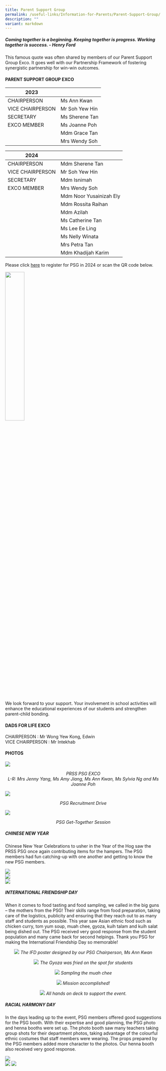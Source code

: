 ```yaml
---
title: Parent Support Group
permalink: /useful-links/Information-for-Parents/Parent-Support-Group/
description: ""
variant: markdown
---
```

##### **Coming together is a beginning. Keeping together is progress. Working together is success. - Henry Ford**

This famous quote was often shared by members of our Parent Support Group Exco. It goes well with our Partnership Framework of fostering synergistic partnership for win-win outcomes.

#### **PARENT SUPPORT GROUP EXCO**

| **2023** |  |
| -------- | -------- | 
| CHAIRPERSON | Ms Ann Kwan | 
| VICE CHAIRPERSON | Mr Soh Yew Hin | 
| SECRETARY | Ms Sherene Tan |
| EXCO MEMBER | Ms Joanne Poh | 
|  | Mdm Grace Tan |
|  | Mrs Wendy Soh |

| **2024** |  | 
| -------- | -------- |
| CHAIRPERSON  | Mdm Sherene Tan  | 
| VICE CHAIRPERSON | Mr Soh Yew Hin | 
| SECRETARY | Mdm Isnimah |
| EXCO MEMBER | Mrs Wendy Soh | 
|  | Mdm Noor Yusainizah Ely | 
|  | Mdm Rossita Raihan | 
|  | Mdm Azilah | 
|  | Ms Catherine Tan | 
|  | Ms Lee Ee Ling | 
|  | Ms Nelly Winata | 
|  | Mrs Petra Tan | 
|  | Mdm Khadijah Karim | 

Please click [here](https://forms.gle/TYmVaAcWKN3BqHzQ6) to register for PSG in 2024 or scan the QR code below.

<img style="width:35%" height="auto" width="100%" src="/images/ECG_2024_1.png">

We look forward to your support. Your involvement in school activities will enhance the educational experiences of our students and strengthen parent-child bonding. 

#### **DADS FOR LIFE EXCO**

CHAIRPERSON : Mr Wong Yew Kong, Edwin<br>
VICE CHAIRPERSON : Mr Intekhab

#### **PHOTOS**

![](/images/PSG%20EXCO%202019.png)
<p align="center"><i>PRSS PSG EXCO<br>
L-R: Mrs Jenny Yang, Ms Amy Jiang, Ms Ann Kwan, Ms Sylvia Ng and Ms Joanne Poh</i>

![](/images/Information%20for%20parents/PSG/PSG_Recruitment_Drive.jpg)
</p><p align="center"><i>PSG Recruitment Drive</i></p>

![](/images/Information%20for%20parents/PSG/PSG_Get_Together_Session.jpg)
<p align="center"><i>PSG Get-Together Session</i></p>

##### **CHINESE NEW YEAR**

Chinese New Year Celebrations to usher in the Year of the Hog saw the PRSS PSG once again contributing items for the hampers. The PSG members had fun catching-up with one another and getting to know the new PSG members.

![](/images/CNY-1.png)<br>
![](/images/CNY-2.png)<br>
![](/images/CNY-3.png)

##### **INTERNATIONAL FRIENDSHIP DAY**

When it comes to food tasting and food sampling, we called in the big guns – the mothers from the PSG! Their skills range from food preparation, taking care of the logistics, publicity and ensuring that they reach out to as many staff and students as possible. This year saw Asian ethnic food such as chicken curry, tom yum soup, muah chee, gyoza, kuih talam and kuih salat being dished out. The PSG received very good response from the student population and many came back for second helpings. Thank you PSG for making the International Friendship Day so memorable!

<p align="center">
<img width="auto" height="auto" src="/images/IFD%20poster.png">
<i>The IFD poster designed by our PSG Chairperson, Ms Ann Kwan</i></p>

<p align="center">
<img src="/images/Gyoza.png">
	<i>The Gyoza was fried on the spot for students</i></p>
	
<p align="center">
<img src="/images/Muah%20Chee.png">
	<i>Sampling the muah chee</i></p>
	
<p align="center">
<img src="/images/Accomplishment.png">
<i>Mission accomplished!</i></p>

<p align="center">
<img src="/images/Support%20team.png">
<i>All hands on deck to support the event.</i>
</p>

##### **RACIAL HARMONY DAY**

In the days leading up to the event, PSG members offered good suggestions for the PSG booth. With their expertise and good planning, the PSG photo and henna booths were set up. The photo booth saw many teachers taking group shots for their department photos, taking advantage of the colourful ethnic costumes that staff members were wearing. The props prepared by the PSG members added more character to the photos. Our henna booth also received very good response.

![](/images/RH-2.png)<br>
![](/images/RH-3.png)
![](/images/RH-4.png)